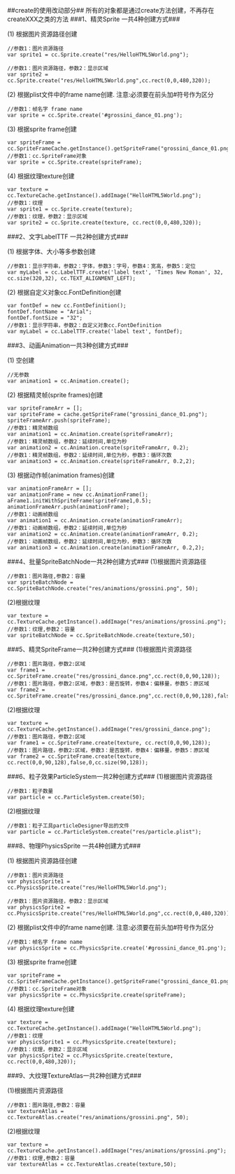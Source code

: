 ##create的使用改动部分##
所有的对象都是通过create方法创建，不再存在createXXX之类的方法
###1、精灵Sprite 一共4种创建方式###

(1) 根据图片资源路径创建

    //参数1：图片资源路径
    var sprite1 = cc.Sprite.create("res/HelloHTML5World.png");

    //参数1：图片资源路径，参数2：显示区域
    var sprite2 = cc.Sprite.create("res/HelloHTML5World.png",cc.rect(0,0,480,320));

(2) 根据plist文件中的frame name创建. 注意:必须要在前头加#符号作为区分

    //参数1：帧名字 frame name
    var sprite = cc.Sprite.create('#grossini_dance_01.png');

(3) 根据sprite frame创建

    var spriteFrame = cc.SpriteFrameCache.getInstance().getSpriteFrame("grossini_dance_01.png");
    //参数1：cc.SpriteFrame对象
    var sprite = cc.Sprite.create(spriteFrame);

(4) 根据纹理texture创建

    var texture = cc.TextureCache.getInstance().addImage("HelloHTML5World.png");
    //参数1：纹理
    var sprite1 = cc.Sprite.create(texture);
    //参数1：纹理，参数2：显示区域
    var sprite2 = cc.Sprite.create(texture, cc.rect(0,0,480,320));

###2、文字LabelTTF 一共2种创建方式###

(1) 根据字体、大小等多参数创建

    //参数1：显示字符串，参数2：字体，参数3：字号，参数4：宽高，参数5：定位
    var myLabel = cc.LabelTTF.create('label text', 'Times New Roman', 32, cc.size(320,32), cc.TEXT_ALIGNMENT_LEFT);

(2) 根据自定义对象cc.FontDefinition创建

    var fontDef = new cc.FontDefinition();
    fontDef.fontName = "Arial";
    fontDef.fontSize = "32";
    //参数1：显示字符串，参数2：自定义对象cc.FontDefinition
    var myLabel = cc.LabelTTF.create('label text', fontDef);

###3、动画Animation一共3种创建方式###

(1) 空创建

    //无参数
    var animation1 = cc.Animation.create();

(2) 根据精灵帧(sprite frames)创建

    var spriteFrameArr = [];
    var spriteFrame = cache.getSpriteFrame("grossini_dance_01.png");
    spriteFrameArr.push(spriteFrame);
    //参数1：精灵帧数组
    var animation1 = cc.Animation.create(spriteFrameArr);
    //参数1：精灵帧数组，参数2：延续时间,单位为秒
    var animation2 = cc.Animation.create(spriteFrameArr, 0.2);
    //参数1：精灵帧数组，参数2：延续时间,单位为秒，参数3：循环次数
    var animation3 = cc.Animation.create(spriteFrameArr, 0.2,2);

(3) 根据动作帧(animation frames)创建

    var animationFrameArr = [];
    var animationFrame = new cc.AnimationFrame();
    aFrame1.initWithSpriteFrame(spriteFrame1,0.5);
    animationFrameArr.push(animationFrame);
    //参数1：动画帧数组
    var animation1 = cc.Animation.create(animationFrameArr);
    //参数1：动画帧数组，参数2：延续时间,单位为秒
    var animation2 = cc.Animation.create(animationFrameArr, 0.2);
    //参数1：动画帧数组，参数2：延续时间,单位为秒，参数3：循环次数
    var animation3 = cc.Animation.create(animationFrameArr, 0.2,2);

###4、批量SpriteBatchNode一共2种创建方式###
(1)根据图片资源路径

    //参数1：图片路径,参数2：容量
    var spriteBatchNode = cc.SpriteBatchNode.create("res/animations/grossini.png", 50);
(2)根据纹理

    var texture = cc.TextureCache.getInstance().addImage("res/animations/grossini.png");
    //参数1：纹理,参数2：容量
    var spriteBatchNode = cc.SpriteBatchNode.create(texture,50);

###5、精灵SpriteFrame一共2种创建方式###
(1)根据图片资源路径

    //参数1：图片路径，参数2:区域
    var frame1 = cc.SpriteFrame.create("res/grossini_dance.png",cc.rect(0,0,90,128));
    //参数1：图片路径，参数2:区域，参数3：是否旋转，参数4：偏移量，参数5：原区域
    var frame2 = cc.SpriteFrame.create("res/grossini_dance.png",cc.rect(0,0,90,128),false,0,cc.size(90,128));
(2)根据纹理

    var texture = cc.TextureCache.getInstance().addImage("res/grossini_dance.png");
    //参数1：图片路径，参数2:区域
    var frame1 = cc.SpriteFrame.create(texture, cc.rect(0,0,90,128));
    //参数1：图片路径，参数2:区域，参数3：是否旋转，参数4：偏移量，参数5：原区域
    var frame2 = cc.SpriteFrame.create(texture, cc.rect(0,0,90,128),false,0,cc.size(90,128));

###6、粒子效果ParticleSystem一共2种创建方式###
(1)根据图片资源路径

    //参数1：粒子数量
    var particle = cc.ParticleSystem.create(50);
(2)根据纹理

    //参数1：粒子工具particleDesigner导出的文件
    var particle = cc.ParticleSystem.create("res/particle.plist");

###8、物理PhysicsSprite 一共4种创建方式###

(1) 根据图片资源路径创建

    //参数1：图片资源路径
    var physicsSprite1 = cc.PhysicsSprite.create("res/HelloHTML5World.png");

    //参数1：图片资源路径，参数2：显示区域
    var physicsSprite2 = cc.PhysicsSprite.create("res/HelloHTML5World.png",cc.rect(0,0,480,320));

(2) 根据plist文件中的frame name创建. 注意:必须要在前头加#符号作为区分

    //参数1：帧名字 frame name
    var physicsSprite = cc.PhysicsSprite.create('#grossini_dance_01.png');

(3) 根据sprite frame创建

    var spriteFrame = cc.SpriteFrameCache.getInstance().getSpriteFrame("grossini_dance_01.png");
    //参数1：cc.SpriteFrame对象
    var physicsSprite = cc.PhysicsSprite.create(spriteFrame);

(4) 根据纹理texture创建

    var texture = cc.TextureCache.getInstance().addImage("HelloHTML5World.png");
    //参数1：纹理
    var physicsSprite1 = cc.PhysicsSprite.create(texture);
    //参数1：纹理，参数2：显示区域
    var physicsSprite2 = cc.PhysicsSprite.create(texture, cc.rect(0,0,480,320));

###9、大纹理TextureAtlas一共2种创建方式###

(1)根据图片资源路径

    //参数1：图片路径,参数2：容量
    var textureAtlas = cc.TextureAtlas.create("res/animations/grossini.png", 50);
(2)根据纹理

    var texture = cc.TextureCache.getInstance().addImage("res/animations/grossini.png");
    //参数1：纹理,参数2：容量
    var textureAtlas = cc.TextureAtlas.create(texture,50);

